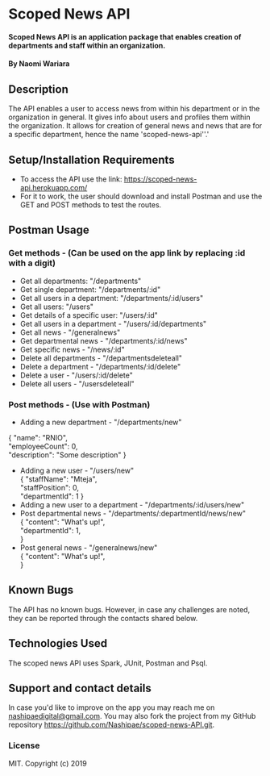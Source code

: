 # Scoped News API
#### Scoped News API is an application package that enables creation of departments and staff within an organization.
#### By **Naomi Wariara**
## Description
The API enables a user to access news from within his department or in the organization in general. It gives info about users and profiles them within the organization. It allows for creation of general news and news that are for a specific department, hence the name 'scoped-news-api''.' 
## Setup/Installation Requirements
* To access the API use the link: https://scoped-news-api.herokuapp.com/
* For it to work, the user should download and install Postman and use the GET and POST methods to test the routes.

## Postman Usage


### Get methods - (Can be used on the app link by replacing :id with a digit)
* Get all departments: "/departments"
* Get single department: "/departments/:id"
* Get all users in a department: "/departments/:id/users"
* Get all users: "/users"
* Get details of a specific user: "/users/:id"
* Get all users in a department - "/users/:id/departments"
* Get all news - "/generalnews"
* Get departmental news - "/departments/:id/news"
* Get specific news - "/news/:id"
* Delete all departments - "/departmentsdeleteall"
* Delete a department - "/departments/:id/delete"
* Delete a user - "/users/:id/delete"
* Delete all users - "/usersdeleteall"


### Post  methods - (Use with Postman)
* Adding a new department - "/departments/new"

{
"name": "RNIO",    
"employeeCount": 0,     
"description": "Some description"
}
* Adding a new user - "/users/new"  
{
"staffName": "Mteja",    
"staffPosition": 0,     
"departmentId": 1
}
* Adding a new user to a department - "/departments/:id/users/new"
* Post departmental news - "/departments/:departmentId/news/new"    
{
"content": "What's up!",    
"departmentId": 1,     
}
* Post general news - "/generalnews/new"    
{
"content": "What's up!",       
}



## Known Bugs
The API has no known bugs. However, in case any challenges are noted, they can be reported through the contacts shared below.
## Technologies Used
The scoped news API uses Spark, JUnit, Postman and Psql. 
## Support and contact details
In case you'd like to improve on the app you may reach me on nashipaedigital@gmail.com. You may also fork the project from my GitHub repository https://github.com/Nashipae/scoped-news-API.git.
 
### License
MIT.
Copyright (c) 2019 